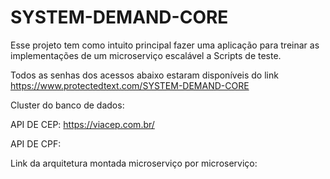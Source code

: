 # SYSTEM-DEMAND-CORE

Esse projeto tem como intuito principal fazer uma aplicação para treinar as implementações de um microserviço escalável a Scripts de teste. 

Todos as senhas dos acessos abaixo estaram disponíveis do link https://www.protectedtext.com/SYSTEM-DEMAND-CORE

Cluster do banco de dados: 

API DE CEP: https://viacep.com.br/

API DE CPF:

Link da arquitetura montada microserviço por microserviço:
